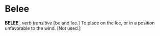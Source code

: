 # Belee

**BELEE**', _verb transitive_ \[be and lee.\] To place on the lee, or in a position unfavorable to the wind. \[Not used.\]